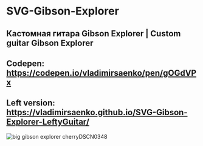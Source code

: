 # SVG-Gibson-Explorer

## Кастомная гитара Gibson Explorer | Custom guitar Gibson Explorer

## Codepen: https://codepen.io/vladimirsaenko/pen/gOGdVPx

## Left version: https://vladimirsaenko.github.io/SVG-Gibson-Explorer-LeftyGuitar/

![big gibson explorer cherryDSCN0348](https://user-images.githubusercontent.com/56477695/152646145-5df17f5d-2e5a-49b8-b732-4bceaaf150ee.jpg)
